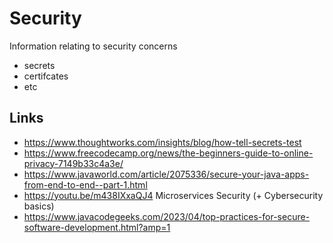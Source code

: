 # Security

Information relating to security concerns

- secrets
- certifcates
- etc

## Links

- https://www.thoughtworks.com/insights/blog/how-tell-secrets-test
- https://www.freecodecamp.org/news/the-beginners-guide-to-online-privacy-7149b33c4a3e/
- https://www.javaworld.com/article/2075336/secure-your-java-apps-from-end-to-end--part-1.html
- https://youtu.be/m438IXxaQJ4 Microservices Security (+ Cybersecurity basics)
- https://www.javacodegeeks.com/2023/04/top-practices-for-secure-software-development.html?amp=1